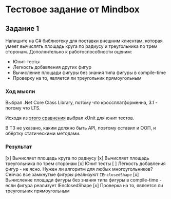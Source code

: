 # Тестовое задание от Mindbox

## Задание 1

Напишите на C# библиотеку для поставки внешним клиентам, которая умеет вычислять площадь круга по радиусу и треугольника по трем сторонам. Дополнительно к работоспособности оценим:
- Юнит-тесты
- Легкость добавления других фигур
- Вычисление площади фигуры без знания типа фигуры в compile-time
- Проверку на то, является ли треугольник прямоугольным

### Ход мысли

Выбрал .Net Core Class Library, потому что кроссплатформенна, 3.1 - потому что LTS.

Исходя из [этого сравнения](https://www.lambdatest.com/blog/nunit-vs-xunit-vs-mstest/) выбрал xUnit для юнит тестов.

В ТЗ не указано, каким должно быть API, поэтому оставил и ООП, и обёртку статическими методами.

### Результат

[x] Вычисляет площадь круга по радиусу
[x] Вычисляет площадь треугольника по трем сторонам
[x] Юнит тесты
[ ] Лёгкость добавления фигур - не ясно. Нужен ли алгоритм для любых многоугольников? Сейчас все замкнутые фигуры реализуют `IEnclosedShape`
[x] Вычисление площади фигуры без знания типа фигуры в compile-time - если фигура реализует IEnclosedShape
[x] Проверка на то, является ли треугольник прямоугольным
